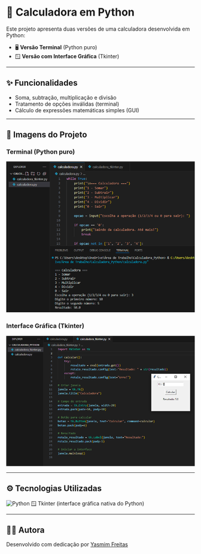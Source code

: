 # 🧮 Calculadora em Python

Este projeto apresenta duas versões de uma calculadora desenvolvida em Python:

- 🖥️ **Versão Terminal** (Python puro)
- 🪟 **Versão com Interface Gráfica** (Tkinter)

---

## ✨ Funcionalidades

- Soma, subtração, multiplicação e divisão
- Tratamento de opções inválidas (terminal)
- Cálculo de expressões matemáticas simples (GUI)

---

## 📸 Imagens do Projeto

### Terminal (Python puro)
![Calculadora no terminal](./imgs/terminal.png)

### Interface Gráfica (Tkinter)
![Calculadora com Tkinter](./imgs/tkinter.png)

---

## ⚙️ Tecnologias Utilizadas

<p align="left">
  <img src="https://cdn.jsdelivr.net/gh/devicons/devicon/icons/python/python-original.svg" alt="Python" width="40"/>
  🪟 Tkinter (interface gráfica nativa do Python)
</p>

---

## 👩‍💻 Autora

Desenvolvido com dedicação por [Yasmim Freitas](https://github.com/YasmimFreitas13)


